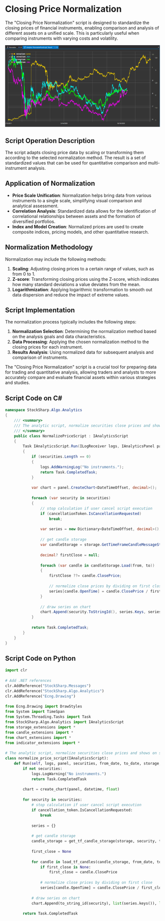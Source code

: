 # Closing Price Normalization

The "Closing Price Normalization" script is designed to standardize the closing prices of financial instruments, enabling comparison and analysis of different assets on a unified scale. This is particularly useful when comparing instruments with varying costs and volatility.

![hydra_analytics_normalize](../../../../images/hydra_analytics_normalize.png)

## Script Operation Description

The script adapts closing price data by scaling or transforming them according to the selected normalization method. The result is a set of standardized values that can be used for quantitative comparison and multi-instrument analysis.

## Application of Normalization

- **Price Scale Unification**: Normalization helps bring data from various instruments to a single scale, simplifying visual comparison and analytical assessment.
- **Correlation Analysis**: Standardized data allows for the identification of correlational relationships between assets and the formation of diversified portfolios.
- **Index and Model Creation**: Normalized prices are used to create composite indices, pricing models, and other quantitative research.

## Normalization Methodology

Normalization may include the following methods:

1. **Scaling**: Adjusting closing prices to a certain range of values, such as from 0 to 1.
2. **Z-score**: Transforming closing prices using the Z-score, which indicates how many standard deviations a value deviates from the mean.
3. **Logarithmization**: Applying logarithmic transformation to smooth out data dispersion and reduce the impact of extreme values.

## Script Implementation

The normalization process typically includes the following steps:

1. **Normalization Selection**: Determining the normalization method based on the analysis goals and data characteristics.
2. **Data Processing**: Applying the chosen normalization method to the closing prices for each instrument.
3. **Results Analysis**: Using normalized data for subsequent analysis and comparison of instruments.

The "Closing Price Normalization" script is a crucial tool for preparing data for trading and quantitative analysis, allowing traders and analysts to more accurately compare and evaluate financial assets within various strategies and studies.

## Script Code on C#

```cs
namespace StockSharp.Algo.Analytics
{
	/// <summary>
	/// The analytic script, normalize securities close prices and shows on same chart.
	/// </summary>
	public class NormalizePriceScript : IAnalyticsScript
	{
		Task IAnalyticsScript.Run(ILogReceiver logs, IAnalyticsPanel panel, SecurityId[] securities, DateTime from, DateTime to, IStorageRegistry storage, IMarketDataDrive drive, StorageFormats format, TimeSpan timeFrame, CancellationToken cancellationToken)
		{
			if (securities.Length == 0)
			{
				logs.AddWarningLog("No instruments.");
				return Task.CompletedTask;
			}

			var chart = panel.CreateChart<DateTimeOffset, decimal>();

			foreach (var security in securities)
			{
				// stop calculation if user cancel script execution
				if (cancellationToken.IsCancellationRequested)
					break;

				var series = new Dictionary<DateTimeOffset, decimal>();

				// get candle storage
				var candleStorage = storage.GetTimeFrameCandleMessageStorage(security, timeFrame, drive, format);

				decimal? firstClose = null;

				foreach (var candle in candleStorage.Load(from, to))
				{
					firstClose ??= candle.ClosePrice;

					// normalize close prices by dividing on first close
					series[candle.OpenTime] = candle.ClosePrice / firstClose.Value;
				}

				// draw series on chart
				chart.Append(security.ToStringId(), series.Keys, series.Values);
			}

			return Task.CompletedTask;
		}
	}
}
```

## Script Code on Python

```python
import clr

# Add .NET references
clr.AddReference("StockSharp.Messages")
clr.AddReference("StockSharp.Algo.Analytics")
clr.AddReference("Ecng.Drawing")

from Ecng.Drawing import DrawStyles
from System import TimeSpan
from System.Threading.Tasks import Task
from StockSharp.Algo.Analytics import IAnalyticsScript
from storage_extensions import *
from candle_extensions import *
from chart_extensions import *
from indicator_extensions import *

# The analytic script, normalize securities close prices and shows on same chart.
class normalize_price_script(IAnalyticsScript):
    def Run(self, logs, panel, securities, from_date, to_date, storage, drive, format, time_frame, cancellation_token):
        if not securities:
            logs.LogWarning("No instruments.")
            return Task.CompletedTask

        chart = create_chart(panel, datetime, float)

        for security in securities:
            # stop calculation if user cancel script execution
            if cancellation_token.IsCancellationRequested:
                break

            series = {}

            # get candle storage
            candle_storage = get_tf_candle_storage(storage, security, time_frame, drive, format)

            first_close = None

            for candle in load_tf_candles(candle_storage, from_date, to_date):
                if first_close is None:
                    first_close = candle.ClosePrice

                # normalize close prices by dividing on first close
                series[candle.OpenTime] = candle.ClosePrice / first_close

            # draw series on chart
            chart.Append(to_string_id(security), list(series.keys()), list(series.values()))

        return Task.CompletedTask
```
